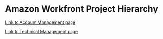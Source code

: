 <div id="bannerimage">

# Amazon Workfront Project Hierarchy

[Link to Account Management page](./account-management.html)


[Link to Technical Management page](./technical-management.html)

</div>
